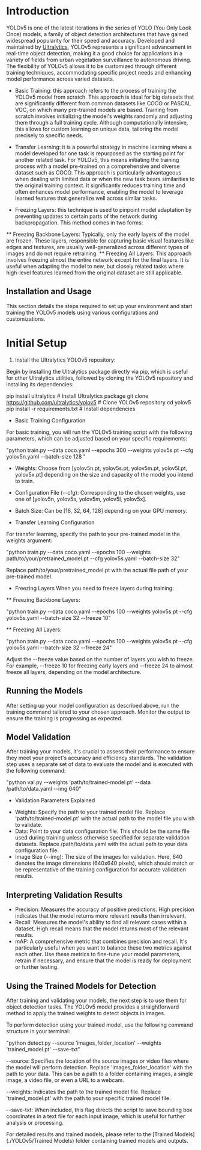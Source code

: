# Introduction

YOLOv5 is one of the latest iterations in the series of YOLO (You Only Look Once) models, a family of object detection architectures that have gained widespread popularity for their speed and accuracy. Developed and maintained by [Ultralytics](https://github.com/ultralytics/yolov5), YOLOv5 represents a significant advancement in real-time object detection, making it a good choice for applications in a variety of fields from urban vegetation surveillance to autonomous driving. The flexibility of YOLOv5 allows it to be customized through different training techniques, accommodating specific project needs and enhancing model performance across varied datasets.

- Basic Training: this approach refers to the process of training the YOLOv5 model from scratch. This approach is ideal for big datasets that are significantly different from common datasets like COCO or PASCAL VOC, on which many pre-trained models are based. Training from scratch involves initializing the model's weights randomly and adjusting them through a full training cycle. Although computationally intensive, this allows for custom learning on unique data, tailoring the model precisely to specific needs.

- Transfer Learning: it is a powerful strategy in machine learning where a model developed for one task is repurposed as the starting point for another related task. For YOLOv5, this means initiating the training process with a model pre-trained on a comprehensive and diverse dataset such as COCO. This approach is particularly advantageous when dealing with limited data or when the new task bears similarities to the original training context. It significantly reduces training time and often enhances model performance, enabling the model to leverage learned features that generalize well across similar tasks.

- Freezing Layers: this technique is used to pinpoint model adaptation by preventing updates to certain parts of the network during backpropagation. This method comes in two forms:

** Freezing Backbone Layers: Typically, only the early layers of the model are frozen. These layers, responsible for capturing basic visual features like edges and textures, are usually well-generalized across different types of images and do not require retraining.
** Freezing All Layers: This approach involves freezing almost the entire network except for the final layers. It is useful when adapting the model to new, but closely related tasks where high-level features learned from the original dataset are still applicable.

## Installation and Usage

This section details the steps required to set up your environment and start training the YOLOv5 models using various configurations and customizations.

# Initial Setup

1. Install the Ultralytics YOLOv5 repository:

Begin by installing the Ultralytics package directly via pip, which is useful for other Ultralytics utilities, followed by cloning the YOLOv5 repository and installing its dependencies:

pip install ultralytics  # Install Ultralytics package
git clone https://github.com/ultralytics/yolov5  # Clone YOLOv5 repository
cd yolov5
pip install -r requirements.txt  # Install dependencies

* Basic Training Configuration

For basic training, you will run the YOLOv5 training script with the following parameters, which can be adjusted based on your specific requirements:

"python train.py --data coco.yaml --epochs 300 --weights yolov5s.pt --cfg yolov5n.yaml --batch-size 128
"

- Weights: Choose from [yolov5n.pt, yolov5s.pt, yolov5m.pt, yolov5l.pt, yolov5x.pt] depending on the size and capacity of the model you intend to train.

- Configuration File (--cfg): Corresponding to the chosen weights, use one of [yolov5n, yolov5s, yolov5m, yolov5l, yolov5x].

- Batch Size: Can be [16, 32, 64, 128] depending on your GPU memory.

* Transfer Learning Configuration

For transfer learning, specify the path to your pre-trained model in the weights argument:

"python train.py --data coco.yaml --epochs 100 --weights path/to/your/pretrained_model.pt --cfg yolov5s.yaml --batch-size 32"

Replace path/to/your/pretrained_model.pt with the actual file path of your pre-trained model.

* Freezing Layers
When you need to freeze layers during training:

** Freezing Backbone Layers:

"python train.py --data coco.yaml --epochs 100 --weights yolov5s.pt --cfg yolov5s.yaml --batch-size 32 --freeze 10"

** Freezing All Layers:

"python train.py --data coco.yaml --epochs 100 --weights yolov5s.pt --cfg yolov5s.yaml --batch-size 32 --freeze 24"

Adjust the --freeze value based on the number of layers you wish to freeze. For example, --freeze 10 for freezing early layers and --freeze 24 to almost freeze all layers, depending on the model architecture.

## Running the Models

After setting up your model configuration as described above, run the training command tailored to your chosen approach. Monitor the output to ensure the training is progressing as expected.

## Model Validation

After training your models, it's crucial to assess their performance to ensure they meet your project's accuracy and efficiency standards. The validation step uses a separate set of data to evaluate the model and is executed with the following command:

"python val.py --weights 'path/to/trained-model.pt' --data /path/to/data.yaml --img 640"

* Validation Parameters Explained

- Weights: Specify the path to your trained model file. Replace 'path/to/trained-model.pt' with the actual path to the model file you wish to validate.
- Data: Point to your data configuration file. This should be the same file used during training unless otherwise specified for separate validation datasets. Replace /path/to/data.yaml with the actual path to your data configuration file.
- Image Size (--img): The size of the images for validation. Here, 640 denotes the image dimensions (640x640 pixels), which should match or be representative of the training configuration for accurate validation results.

## Interpreting Validation Results

- Precision: Measures the accuracy of positive predictions. High precision indicates that the model returns more relevant results than irrelevant.
- Recall: Measures the model's ability to find all relevant cases within a dataset. High recall means that the model returns most of the relevant results.
- mAP: A comprehensive metric that combines precision and recall. It's particularly useful when you want to balance these two metrics against each other.
Use these metrics to fine-tune your model parameters, retrain if necessary, and ensure that the model is ready for deployment or further testing.

## Using the Trained Models for Detection

After training and validating your models, the next step is to use them for object detection tasks. The YOLOv5 model provides a straightforward method to apply the trained weights to detect objects in images.

To perform detection using your trained model, use the following command structure in your terminal:

"python detect.py --source 'images_folder_location' --weights 'trained_model.pt' --save-txt"

--source: Specifies the location of the source images or video files where the model will perform detection. Replace 'images_folder_location' with the path to your data. This can be a path to a folder containing images, a single image, a video file, or even a URL to a webcam.

--weights: Indicates the path to the trained model file. Replace 'trained_model.pt' with the path to your specific trained model file.

--save-txt: When included, this flag directs the script to save bounding box coordinates in a text file for each input image, which is useful for further analysis or processing.

For detailed results and trained models, please refer to the [Trained Models] (./YOLOv5/Trained Models) folder containing trained models and outputs.










